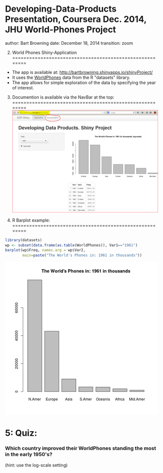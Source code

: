 Developing-Data-Products Presentation, Coursera Dec. 2014, JHU
World-Phones Project
========================================================
author: Bart Browning
date: December 18, 2014
transition: zoom

2. World Phones Shiny-Application
========================================================
- The app is available at: http://bartbrowning.shinyapps.io/shinyProject/
- It uses the [WorldPhones](http://vincentarelbundock.github.io/Rdatasets/doc/datasets/WorldPhones.html) data from the R "datasets" library.
- The app allows for simple exploration of the data by specifying the year of interest.

3. Documention is available via the NavBar at the top:
========================================================
![WorldPhones Siny-App](DDP_shiny_app.PNG)

4. R Barplot example:
========================================================

```r
library(datasets)
wp <- subset(data.frame(as.table(WorldPhones)), Var1=="1961")
barplot(wp$Freq, names.arg = wp$Var2,
        main=paste("The World's Phones in: 1961 in thousands"))
```

![plot of chunk unnamed-chunk-1](Presentation-figure/unnamed-chunk-1-1.png) 

5: Quiz:
========================================================
### Which country improved their WorldPhones standing the most in the early 1950's?
(hint: use the log-scale setting)
